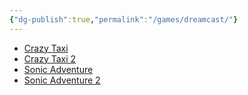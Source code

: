 ```yaml
---
{"dg-publish":true,"permalink":"/games/dreamcast/"}
---
```


- [Crazy Taxi](https://retroachievements.org/game/3399)
- [Crazy Taxi 2](https://retroachievements.org/game/3400)
- [Sonic Adventure](https://retroachievements.org/game/3416)
- [Sonic Adventure 2](https://retroachievements.org/game/3417)